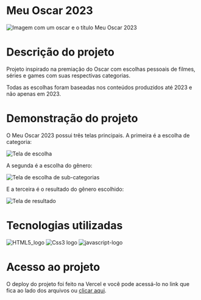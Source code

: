 # Meu Oscar 2023

![Imagem com um oscar e o título Meu Oscar 2023](https://github.com/PietroBianchiini/meuoscar2023/assets/133028228/c1dba745-05f0-4bfa-b2f4-8a1e490db8dd)

# Descrição do projeto

Projeto inspirado na premiação do Oscar com escolhas pessoais de filmes, séries e games com suas respectivas categorias.

Todas as escolhas foram baseadas nos conteúdos produzidos até 2023 e não apenas em 2023.

# Demonstração do projeto

O Meu Oscar 2023 possui três telas principais. A primeira é a escolha de categoria:

![Tela de escolha](https://github.com/PietroBianchiini/meuoscar2023/assets/133028228/fdf60d81-98e8-4079-b82e-1a91b30ff3fc)

A segunda é a escolha do gênero:

![Tela de escolha de sub-categorias](https://github.com/PietroBianchiini/meuoscar2023/assets/133028228/396742ff-602e-4000-bdae-264313358431)

E a terceira é o resultado do gênero escolhido:

![Tela de resultado](https://github.com/PietroBianchiini/meuoscar2023/assets/133028228/3fad8577-8290-49c3-8d8e-d6e974795246)

# Tecnologias utilizadas

![HTML5_logo](https://github.com/PietroBianchiini/meuoscar2023/assets/133028228/5c3db613-bfde-466c-b7df-36a27ce2cd63) ![Css3 logo](https://github.com/PietroBianchiini/meuoscar2023/assets/133028228/fcc56360-8e30-4158-a2f3-b075e06aaf86) 
![javascript-logo](https://github.com/PietroBianchiini/meuoscar2023/assets/133028228/fd5c64e4-8c13-4433-812b-0449992ae2b0)

# Acesso ao projeto

O deploy do projeto foi feito na Vercel e você pode acessá-lo no link que fica ao lado dos arquivos ou [clicar aqui](https://meuoscar2023-qk6f3t4pp-pietrobianchiini.vercel.app).
